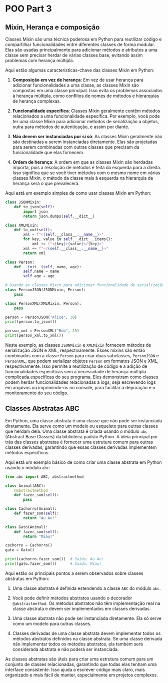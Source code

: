 # POO Part 3

## Mixin, Herança e composição

Classes Mixin são uma técnica poderosa em Python para reutilizar código e compartilhar funcionalidades entre diferentes classes de forma modular. Elas são usadas principalmente para adicionar métodos e atributos a uma classe sem precisar herdar de várias classes base, evitando assim problemas com herança múltipla.

Aqui estão algumas características-chave das classes Mixin em Python:

1. **Composição em vez de herança**: Em vez de usar herança para adicionar funcionalidades a uma classe, as classes Mixin são compostas em uma classe principal. Isso evita os problemas associados à herança múltipla, como conflitos de nomes de métodos e hierarquias de herança complexas.

2. **Funcionalidade específica**: Classes Mixin geralmente contêm métodos relacionados a uma funcionalidade específica. Por exemplo, você pode ter uma classe Mixin para adicionar métodos de serialização a objetos, outra para métodos de autenticação, e assim por diante.

3. **Não devem ser instanciadas por si só**: As classes Mixin geralmente não são destinadas a serem instanciadas diretamente. Elas são projetadas para serem combinadas com outras classes que precisam da funcionalidade que elas fornecem.

4. **Ordem de herança**: A ordem em que as classes Mixin são herdadas importa, pois a resolução de métodos é feita da esquerda para a direita. Isso significa que se você tiver métodos com o mesmo nome em várias classes Mixin, o método da classe mais à esquerda na hierarquia de herança será o que prevalecerá.

Aqui está um exemplo simples de como usar classes Mixin em Python:

```python
class JSONMixin:
    def to_json(self):
        import json
        return json.dumps(self.__dict__)

class XMLMixin:
    def to_xml(self):
        xml = f"<{self.__class__.__name__}>"
        for key, value in self.__dict__.items():
            xml += f"<{key}>{value}</{key}>"
        xml += f"</{self.__class__.__name__}>"
        return xml

class Person:
    def __init__(self, name, age):
        self.name = name
        self.age = age

# Usando as classes Mixin para adicionar funcionalidade de serialização
class PersonJSON(JSONMixin, Person):
    pass

class PersonXML(XMLMixin, Person):
    pass

person = PersonJSON("Alice", 30)
print(person.to_json())

person_xml = PersonXML("Bob", 25)
print(person_xml.to_xml())
```

Neste exemplo, as classes `JSONMixin` e `XMLMixin` fornecem métodos de serialização JSON e XML, respectivamente. Esses mixins são então combinados com a classe `Person` para criar duas subclasses, `PersonJSON` e `PersonXML`, que podem serializar objetos `Person` em formatos JSON e XML, respectivamente. Isso permite a reutilização de código e a adição de funcionalidades específicas sem a necessidade de herança múltipla complicada.específicas do seu programa. Eles demonstram como classes podem herdar funcionalidades relacionadas a logs, seja escrevendo logs em arquivos ou imprimindo-os no console, para facilitar a depuração e o monitoramento do seu código.

## Classes Abstratas ABC

Em Python, uma classe abstrata é uma classe que não pode ser instanciada diretamente. Ela serve como um modelo ou esqueleto para outras classes que herdam dela. Uma classe abstrata é criada usando o módulo `abc` (Abstract Base Classes) da biblioteca padrão Python. A ideia principal por trás das classes abstratas é fornecer uma estrutura comum para outras classes derivadas, garantindo que essas classes derivadas implementem métodos específicos.

Aqui está um exemplo básico de como criar uma classe abstrata em Python usando o módulo `abc`:

```python
from abc import ABC, abstractmethod

class Animal(ABC):
    @abstractmethod
    def fazer_som(self):
        pass

class Cachorro(Animal):
    def fazer_som(self):
        return "Au Au!"

class Gato(Animal):
    def fazer_som(self):
        return "Miau!"

cachorro = Cachorro()
gato = Gato()

print(cachorro.fazer_som())  # Saída: Au Au!
print(gato.fazer_som())      # Saída: Miau!
```

Aqui estão os principais pontos a serem observados sobre classes abstratas em Python:

1. Uma classe abstrata é definida estendendo a classe `ABC` do módulo `abc`.

2. Você pode definir métodos abstratos usando o decorador `@abstractmethod`. Os métodos abstratos não têm implementação real na classe abstrata e devem ser implementados em classes derivadas.

3. Uma classe abstrata não pode ser instanciada diretamente. Ela só serve como um modelo para outras classes.

4. Classes derivadas de uma classe abstrata devem implementar todos os métodos abstratos definidos na classe abstrata. Se uma classe derivada não implementar todos os métodos abstratos, ela também será considerada abstrata e não poderá ser instanciada.

As classes abstratas são úteis para criar uma estrutura comum para um conjunto de classes relacionadas, garantindo que todas elas tenham uma interface consistente. Isso ajuda a escrever código mais claro, mais organizado e mais fácil de manter, especialmente em projetos complexos.
